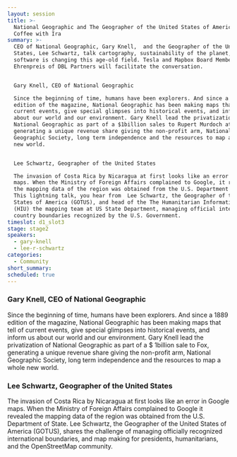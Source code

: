 ```yaml
---
layout: session
title: >-
  National Geographic and The Geographer of the United States of America have
  Coffee with Ira
summary: >-
  CEO of National Geographic, Gary Knell,  and the Geographer of the United
  States, Lee Schwartz, talk cartography, sustainability of the planet, and how
  software is changing this age-old field. Tesla and Mapbox Board Member Ira
  Ehrenpreis of DBL Partners will facilitate the conversation.


  Gary Knell, CEO of National Geographic

  Since the beginning of time, humans have been explorers. And since a 1889
  edition of the magazine, National Geographic has been making maps that tell of
  current events, give special glimpses into historical events, and inform us
  about our world and our environment. Gary Knell lead the privatization of
  National Geographic as part of a $1billion sales to Rupert Murdoch at Fox,
  generating a unique revenue share giving the non-profit arm, National
  Geographic Society, long term independence and the resources to map a whole
  new world. 


  Lee Schwartz, Geographer of the United States

  The invasion of Costa Rica by Nicaragua at first looks like an error in Google
  maps. When the Ministry of Foreign Affairs complained to Google, it revealed
  the mapping data of the region was obtained from the U.S. Department of State.
  This lightning talk, you hear from  Lee Schwartz, the Geographer of the United
  States of America (GOTUS), and head of the The Humanitarian Information Unit
  (HIU) the mapping team at US State Department, managing official international
  country boundaries recognized by the U.S. Government.
timeslot: d1_slot3
stage: stage2
speakers:
  - gary-knell
  - lee-r-schwartz
categories:
  - Community
short_summary:
scheduled: true
---
```


### Gary Knell, CEO of National Geographic

Since the beginning of time, humans have been explorers. And since a 1889 edition of the magazine, National Geographic has been making maps that tell of current events, give special glimpses into historical events, and inform us about our world and our environment. Gary Knell lead the privatization of National Geographic as part of a $ 1billion sale to Fox, generating a unique revenue share giving the non-profit arm, National Geographic Society, long term independence and the resources to map a whole new world.

### Lee Schwartz, Geographer of the United States

The invasion of Costa Rica by Nicaragua at first looks like an error in Google maps. When the Ministry of Foreign Affairs complained to Google it revealed the mapping data of the region was obtained from the U.S. Department of State. Lee Schwartz, the Geographer of the United States of America (GOTUS), shares the challenge of managing officially recognized international boundaries, and map making for presidents, humanitarians, and the OpenStreetMap community.